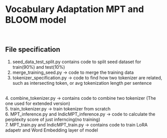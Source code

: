 # Vocabulary Adaptation MPT and BLOOM model
<br>

## File specification
1. seed_data_test_split.py contains code to split seed dataset for train(90%) and test(10%)
2. merge_training_seed.py -> code to merge the training data
3. tokenizer_specification.py -> code to find how two tokenizer are related, such as intersecting token, or avg tokenization length per sentence
<br>
4. combine_tokenizer.py -> contains code to combine two tokenizer (The one used for extended version)
<br>
5. train_tokenizer.py -> train tokenizer from scratch
<br>
6. MPT_inference.py and IndicMPT_inference.py -> code to calculate the perplexity score of just inferncing(no training)
<br>
7. MPT_train.py and IndicMPT_train.py -> contains code to train LoRA adapetr and Word Embedding layer of model
<br>
